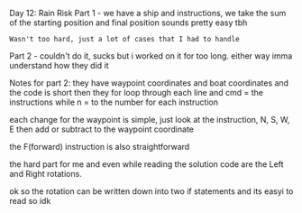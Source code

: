 Day 12: Rain Risk
Part 1 -
    we have a ship and instructions, we take the sum of the starting position and final position
    sounds pretty easy tbh

    Wasn't too hard, just a lot of cases that I had to handle

Part 2 -
    couldn't do it, sucks but i worked on it for too long.
    either way imma understand how they did it

Notes for part 2:
they have waypoint coordinates and boat coordinates and the code is short
then they for loop through each line and cmd = the instructions while
n = to the number for each instruction

each change for the waypoint is simple, just look at the instruction,
N, S, W, E then add or subtract to the waypoint coordinate

the F(forward) instruction is also straightforward

the hard part for me and even while reading the solution code are the 
Left and Right rotations. 

ok so the rotation can be written down into two if statements and
its easyi to read so idk